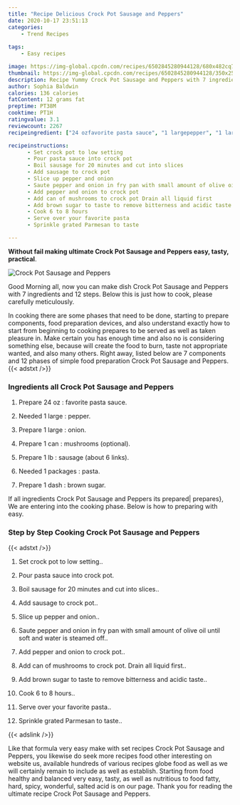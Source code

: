 ```yaml
---
title: "Recipe Delicious Crock Pot Sausage and Peppers"
date: 2020-10-17 23:51:13
categories:
    - Trend Recipes
    
tags:
    - Easy recipes

image: https://img-global.cpcdn.com/recipes/6502845280944128/680x482cq70/crock-pot-sausage-and-peppers-recipe-main-photo.jpg
thumbnail: https://img-global.cpcdn.com/recipes/6502845280944128/350x250cq70/crock-pot-sausage-and-peppers-recipe-main-photo.jpg
description: Recipe Yummy Crock Pot Sausage and Peppers with 7 ingredients and 12 stages of easy cooking.
author: Sophia Baldwin
calories: 136 calories
fatContent: 12 grams fat
preptime: PT38M
cooktime: PT1H
ratingvalue: 3.1
reviewcount: 2267
recipeingredient: ["24 ozfavorite pasta sauce", "1 largepepper", "1 largeonion", "1 canmushrooms optional", "1 lbsausage about 6 links", "1 packagespasta", "1 dashbrown sugar"]

recipeinstructions: 
      - Set crock pot to low setting 
      - Pour pasta sauce into crock pot 
      - Boil sausage for 20 minutes and cut into slices 
      - Add sausage to crock pot 
      - Slice up pepper and onion 
      - Saute pepper and onion in fry pan with small amount of olive oil until soft and water is steamed off 
      - Add pepper and onion to crock pot 
      - Add can of mushrooms to crock pot Drain all liquid first 
      - Add brown sugar to taste to remove bitterness and acidic taste 
      - Cook 6 to 8 hours 
      - Serve over your favorite pasta 
      - Sprinkle grated Parmesan to taste

---
```




**Without fail making ultimate Crock Pot Sausage and Peppers easy, tasty, practical**. 


![Crock Pot Sausage and Peppers](https://img-global.cpcdn.com/recipes/6502845280944128/680x482cq70/crock-pot-sausage-and-peppers-recipe-main-photo.jpg "Crock Pot Sausage and Peppers")




Good Morning all, now you can make dish Crock Pot Sausage and Peppers with 7 ingredients and 12 steps. Below this is just how to cook, please carefully meticulously.

In cooking there are some phases that need to be done, starting to prepare components, food preparation devices, and also understand exactly how to start from beginning to cooking prepares to be served as well as taken pleasure in. Make certain you has enough time and also no is considering something else, because will create the food to burn, taste not appropriate wanted, and also many others. Right away, listed below are 7 components and 12 phases of simple food preparation Crock Pot Sausage and Peppers.
{{< adstxt />}}

### Ingredients all Crock Pot Sausage and Peppers


1. Prepare 24 oz : favorite pasta sauce.

1. Needed 1 large : pepper.

1. Prepare 1 large : onion.

1. Prepare 1 can : mushrooms (optional).

1. Prepare 1 lb : sausage (about 6 links).

1. Needed 1 packages : pasta.

1. Prepare 1 dash : brown sugar.



If all ingredients Crock Pot Sausage and Peppers its prepared| prepares}, We are entering into the cooking phase. Below is how to preparing with easy.

### Step by Step Cooking Crock Pot Sausage and Peppers

{{< adstxt />}}


1. Set crock pot to low setting..



1. Pour pasta sauce into crock pot.



1. Boil sausage for 20 minutes and cut into slices..



1. Add sausage to crock pot..



1. Slice up pepper and onion..



1. Saute pepper and onion in fry pan with small amount of olive oil until soft and water is steamed off..



1. Add pepper and onion to crock pot..



1. Add can of mushrooms to crock pot. Drain all liquid first..



1. Add brown sugar to taste to remove bitterness and acidic taste..



1. Cook 6 to 8 hours..



1. Serve over your favorite pasta..



1. Sprinkle grated Parmesan to taste..





{{< adslink />}}

Like that formula very easy make with set recipes Crock Pot Sausage and Peppers, you likewise do seek more recipes food other interesting on website us, available hundreds of various recipes globe food as well as we will certainly remain to include as well as establish. Starting from food healthy and balanced very easy, tasty, as well as nutritious to food fatty, hard, spicy, wonderful, salted acid is on our page. Thank you for reading the ultimate recipe Crock Pot Sausage and Peppers.
